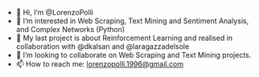 - 👋 Hi, I’m @LorenzoPolli
- 👀 I’m interested in Web Scraping, Text Mining and Sentiment Analysis, and Complex Networks (Python) 
- 🌱 My last project is about Reinforcement Learning and realised in collaboration with @dkalsan and @laragazzadelsole 
- 🤝 I’m looking to collaborate on Web Scraping and Text Mining projects.
- 📫 How to reach me: lorenzopolli.1996@gmail.com

